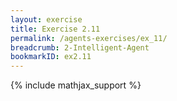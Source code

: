 ```yaml
---
layout: exercise
title: Exercise 2.11
permalink: /agents-exercises/ex_11/
breadcrumb: 2-Intelligent-Agent
bookmarkID: ex2.11
---
```


{% include mathjax_support %}

